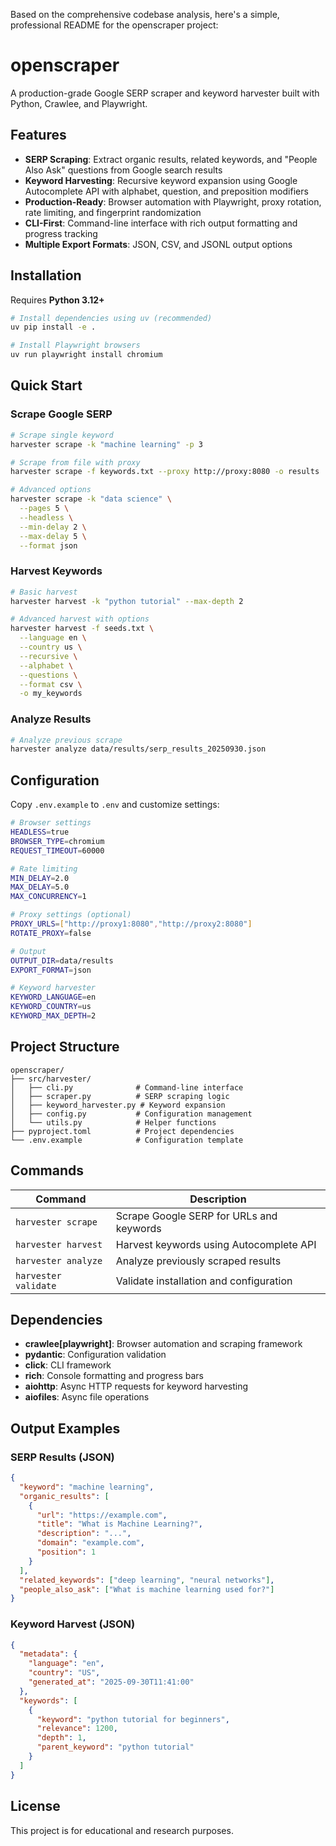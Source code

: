 Based on the comprehensive codebase analysis, here's a simple, professional README for the openscraper project:

# openscraper

A production-grade Google SERP scraper and keyword harvester built with Python, Crawlee, and Playwright.

## Features

- **SERP Scraping**: Extract organic results, related keywords, and "People Also Ask" questions from Google search results
- **Keyword Harvesting**: Recursive keyword expansion using Google Autocomplete API with alphabet, question, and preposition modifiers
- **Production-Ready**: Browser automation with Playwright, proxy rotation, rate limiting, and fingerprint randomization
- **CLI-First**: Command-line interface with rich output formatting and progress tracking
- **Multiple Export Formats**: JSON, CSV, and JSONL output options

## Installation

Requires **Python 3.12+**

```bash
# Install dependencies using uv (recommended)
uv pip install -e .

# Install Playwright browsers
uv run playwright install chromium
```

## Quick Start

### Scrape Google SERP

```bash
# Scrape single keyword
harvester scrape -k "machine learning" -p 3

# Scrape from file with proxy
harvester scrape -f keywords.txt --proxy http://proxy:8080 -o results

# Advanced options
harvester scrape -k "data science" \
  --pages 5 \
  --headless \
  --min-delay 2 \
  --max-delay 5 \
  --format json
```

### Harvest Keywords

```bash
# Basic harvest
harvester harvest -k "python tutorial" --max-depth 2

# Advanced harvest with options
harvester harvest -f seeds.txt \
  --language en \
  --country us \
  --recursive \
  --alphabet \
  --questions \
  --format csv \
  -o my_keywords
```

### Analyze Results

```bash
# Analyze previous scrape
harvester analyze data/results/serp_results_20250930.json
```

## Configuration

Copy `.env.example` to `.env` and customize settings:

```bash
# Browser settings
HEADLESS=true
BROWSER_TYPE=chromium
REQUEST_TIMEOUT=60000

# Rate limiting
MIN_DELAY=2.0
MAX_DELAY=5.0
MAX_CONCURRENCY=1

# Proxy settings (optional)
PROXY_URLS=["http://proxy1:8080","http://proxy2:8080"]
ROTATE_PROXY=false

# Output
OUTPUT_DIR=data/results
EXPORT_FORMAT=json

# Keyword harvester
KEYWORD_LANGUAGE=en
KEYWORD_COUNTRY=us
KEYWORD_MAX_DEPTH=2
```

## Project Structure

```
openscraper/
├── src/harvester/
│   ├── cli.py              # Command-line interface
│   ├── scraper.py          # SERP scraping logic
│   ├── keyword_harvester.py # Keyword expansion
│   ├── config.py           # Configuration management
│   └── utils.py            # Helper functions
├── pyproject.toml          # Project dependencies
└── .env.example            # Configuration template
```

## Commands

| Command | Description |
|---------|-------------|
| `harvester scrape` | Scrape Google SERP for URLs and keywords |
| `harvester harvest` | Harvest keywords using Autocomplete API |
| `harvester analyze` | Analyze previously scraped results |
| `harvester validate` | Validate installation and configuration |

## Dependencies

- **crawlee[playwright]**: Browser automation and scraping framework
- **pydantic**: Configuration validation
- **click**: CLI framework
- **rich**: Console formatting and progress bars
- **aiohttp**: Async HTTP requests for keyword harvesting
- **aiofiles**: Async file operations

## Output Examples

### SERP Results (JSON)
```json
{
  "keyword": "machine learning",
  "organic_results": [
    {
      "url": "https://example.com",
      "title": "What is Machine Learning?",
      "description": "...",
      "domain": "example.com",
      "position": 1
    }
  ],
  "related_keywords": ["deep learning", "neural networks"],
  "people_also_ask": ["What is machine learning used for?"]
}
```

### Keyword Harvest (JSON)
```json
{
  "metadata": {
    "language": "en",
    "country": "US",
    "generated_at": "2025-09-30T11:41:00"
  },
  "keywords": [
    {
      "keyword": "python tutorial for beginners",
      "relevance": 1200,
      "depth": 1,
      "parent_keyword": "python tutorial"
    }
  ]
}
```

## License

This project is for educational and research purposes.
